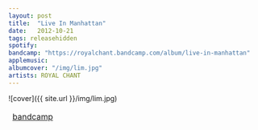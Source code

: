```yaml
---
layout: post
title:  "Live In Manhattan"
date:   2012-10-21
tags: releasehidden
spotify:
bandcamp: "https://royalchant.bandcamp.com/album/live-in-manhattan"
applemusic:
albumcover: "/img/lim.jpg"
artists: ROYAL CHANT
---
```

![cover]({{ site.url }}/img/lim.jpg)

<div style = "max-width:500px;">
<table style="border: 0;">
  <tbody style="border: 0">
        <td style="border: 0">
            <a href="https://royalchant.bandcamp.com/album/live-in-manhattan" style="text-align:left; display:block;"> bandcamp </a>
          </td>
          <td style="border: 0">
          </td>
          <td style="border: 0">
          </td>
        </tbody>
      </table>
    </div>
